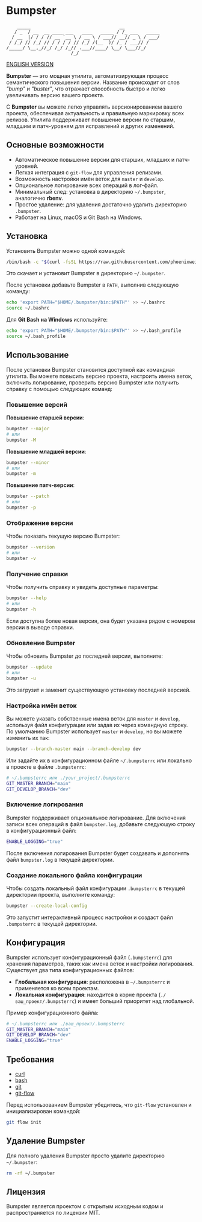 # Bumpster

```ascii
    _____                                 __
   / _  / __  __ ____ ___   ____   _____ / /_ ___   _____
  / __  |/ / / // __ `__ \ / __ \ / ___// __// _ \ / ___/
 / /_/ // /_/ // / / / / // /_/ /(__  )/ /_ / ___// /
/_____/ \__,_//_/ /_/ /_// .___//____/ \__/ \___//_/
                        /_/
```

[ENGLISH VERSION](README.md)

**Bumpster** — это мощная утилита, автоматизирующая процесс семантического повышения версии. Название происходит от слов *"bump"* и *"buster"*, что отражает способность быстро и легко увеличивать версию вашего проекта.

С **Bumpster** вы можете легко управлять версионированием вашего проекта, обеспечивая актуальность и правильную маркировку всех релизов. Утилита поддерживает повышение версии по старшим, младшим и патч-уровням для исправлений и других изменений.

## Основные возможности

- Автоматическое повышение версии для старших, младших и патч-уровней.
- Легкая интеграция с `git-flow` для управления релизами.
- Возможность настройки имён веток для `master` и `develop`.
- Опциональное логирование всех операций в лог-файл.
- Минимальный след: установка в директорию `~/.bumpster`, аналогично **rbenv**.
- Простое удаление: для удаления достаточно удалить директорию `.bumpster`.
- Работает на Linux, macOS и Git Bash на Windows.

## Установка

Установить Bumpster можно одной командой:

```bash
/bin/bash -c "$(curl -fsSL https://raw.githubusercontent.com/phoenixweiss/bumpster/main/install.sh)"
```

Это скачает и установит Bumpster в директорию `~/.bumpster`.

После установки добавьте Bumpster в `PATH`, выполнив следующую команду:

```bash
echo 'export PATH="$HOME/.bumpster/bin:$PATH"' >> ~/.bashrc
source ~/.bashrc
```

Для **Git Bash на Windows** используйте:

```bash
echo 'export PATH="$HOME/.bumpster/bin:$PATH"' >> ~/.bash_profile
source ~/.bash_profile
```

## Использование

После установки Bumpster становится доступной как командная утилита. Вы можете повысить версию проекта, настроить имена веток, включить логирование, проверить версию Bumpster или получить справку с помощью следующих команд:

### Повышение версий

**Повышение старшей версии**:

```bash
bumpster --major
# или
bumpster -M
```

**Повышение младшей версии**:

```bash
bumpster --minor
# или
bumpster -m
```

**Повышение патч-версии**:

```bash
bumpster --patch
# или
bumpster -p
```

### Отображение версии

Чтобы показать текущую версию Bumpster:

```bash
bumpster --version
# или
bumpster -v
```

### Получение справки

Чтобы получить справку и увидеть доступные параметры:

```bash
bumpster --help
# или
bumpster -h
```

Если доступна более новая версия, она будет указана рядом с номером версии в выводе справки.

### Обновление Bumpster

Чтобы обновить Bumpster до последней версии, выполните:

```bash
bumpster --update
# или
bumpster -u
```

Это загрузит и заменит существующую установку последней версией.

### Настройка имён веток

Вы можете указать собственные имена веток для `master` и `develop`, используя файл конфигурации или задав их через командную строку. По умолчанию Bumpster использует `master` и `develop`, но вы можете изменить их так:

```bash
bumpster --branch-master main --branch-develop dev
```

Или задайте их в конфигурационном файле `~/.bumpsterrc` или локально в проекте в файле `.bumpsterrc`:

```bash
# ~/.bumpsterrc или ./your_project/.bumpsterrc
GIT_MASTER_BRANCH="main"
GIT_DEVELOP_BRANCH="dev"
```

### Включение логирования

Bumpster поддерживает опциональное логирование. Для включения записи всех операций в файл `bumpster.log`, добавьте следующую строку в конфигурационный файл:

```bash
ENABLE_LOGGING="true"
```

После включения логирования Bumpster будет создавать и дополнять файл `bumpster.log` в текущей директории.

### Создание локального файла конфигурации

Чтобы создать локальный файл конфигурации `.bumpsterrc` в текущей директории проекта, выполните команду:

```bash
bumpster --create-local-config
```

Это запустит интерактивный процесс настройки и создаст файл `.bumpsterrc` в текущей директории.

## Конфигурация

Bumpster использует конфигурационный файл (`.bumpsterrc`) для хранения параметров, таких как имена веток и настройки логирования. Существует два типа конфигурационных файлов:

- **Глобальная конфигурация**: расположена в `~/.bumpsterrc` и применяется ко всем проектам.
- **Локальная конфигурация**: находится в корне проекта (`./ваш_проект/.bumpsterrc`) и имеет больший приоритет над глобальной.

Пример конфигурационного файла:

```bash
# ~/.bumpsterrc или ./ваш_проект/.bumpsterrc
GIT_MASTER_BRANCH="main"
GIT_DEVELOP_BRANCH="dev"
ENABLE_LOGGING="true"
```

## Требования

- [curl](https://curl.se/)
- [bash](https://www.gnu.org/software/bash/)
- [git](https://git-scm.com/)
- [git-flow](https://danielkummer.github.io/git-flow-cheatsheet/index.html)

Перед использованием Bumpster убедитесь, что `git-flow` установлен и инициализирован командой:

```bash
git flow init
```

## Удаление Bumpster

Для полного удаления Bumpster просто удалите директорию `~/.bumpster`:

```bash
rm -rf ~/.bumpster
```

## Лицензия

Bumpster является проектом с открытым исходным кодом и распространяется по лицензии MIT.
